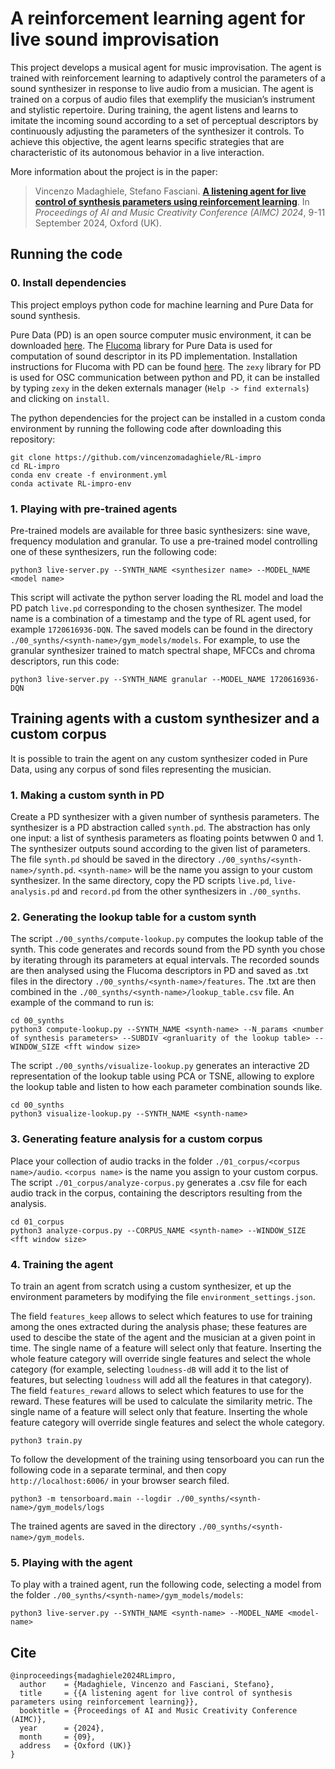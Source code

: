 # A reinforcement learning agent for live sound improvisation

This project develops a musical agent for music improvisation. The agent is trained with reinforcement learning to adaptively control the parameters of a sound synthesizer in response to live audio from a musician. The agent is trained on a corpus of audio files that exemplify the musician’s instrument and stylistic repertoire. During training, the agent listens and learns to imitate the incoming sound according to a set of perceptual descriptors by continuously adjusting the parameters of the synthesizer it controls. To achieve this objective, the agent learns specific strategies that are characteristic of its autonomous behavior in a live interaction.

More information about the project is in the paper:
> Vincenzo Madaghiele, Stefano Fasciani.
> [**A listening agent for live control of synthesis parameters using reinforcement learning**]().
> In _Proceedings of AI and Music Creativity Conference (AIMC) 2024_, 9-11 September 2024, Oxford (UK).

## Running the code

### 0. Install dependencies
This project employs python code for machine learning and Pure Data for sound synthesis. 

Pure Data (PD) is an open source computer music environment, it can be downloaded [here](https://puredata.info/downloads). The [Flucoma](https://www.flucoma.org/) library for Pure Data is used for computation of sound descriptor in its PD implementation. Installation instructions for Flucoma with PD can be found [here](https://learn.flucoma.org/installation/pd/). The `zexy` library for PD is used for OSC communication between python and PD, it can be installed by typing `zexy` in the deken externals manager (`Help -> find externals`) and clicking on `install`.

The python dependencies for the project can be installed in a custom conda environment by running the following code after downloading this repository:
```
git clone https://github.com/vincenzomadaghiele/RL-impro
cd RL-impro
conda env create -f environment.yml
conda activate RL-impro-env
```

### 1. Playing with pre-trained agents
Pre-trained models are available for three basic synthesizers: sine wave, frequency modulation and granular. To use a pre-trained model controlling one of these synthesizers, run the following code:
```
python3 live-server.py --SYNTH_NAME <synthesizer name> --MODEL_NAME <model name> 
```
This script will activate the python server loading the RL model and load the PD patch `live.pd` corresponding to the chosen synthesizer.
The model name is a combination of a timestamp and the type of RL agent used, for example `1720616936-DQN`. The saved models can be found in the directory `./00_synths/<synth-name>/gym_models/models`. For example, to use the granular synthesizer trained to match spectral shape, MFCCs and chroma descriptors, run this code:
```
python3 live-server.py --SYNTH_NAME granular --MODEL_NAME 1720616936-DQN
```



## Training agents with a custom synthesizer and a custom corpus
It is possible to train the agent on any custom synthesizer coded in Pure Data, using any corpus of sond files representing the musician. 

### 1. Making a custom synth in PD
Create a PD synthesizer with a given number of synthesis parameters. The synthesizer is a PD abstraction called `synth.pd`. The abstraction has only one input: a list of synthesis parameters as floating points betwwen 0 and 1. The synthesizer outputs sound according to the given list of parameters.
The file `synth.pd` should be saved in the directory `./00_synths/<synth-name>/synth.pd`. `<synth-name>` will be the name you assign to your custom synthesizer. In the same directory, copy the PD scripts `live.pd`, `live-analysis.pd` and `record.pd` from the other synthesizers in `./00_synths`.

### 2. Generating the lookup table for a custom synth
The script `./00_synths/compute-lookup.py` computes the lookup table of the synth. This code generates and records sound from the PD synth you chose by iterating through its parameters at equal intervals. The recorded sounds are then analysed using the Flucoma descriptors in PD and saved as .txt files in the directory `./00_synths/<synth-name>/features`. The .txt are then combined in the `./00_synths/<synth-name>/lookup_table.csv` file. An example of the command to run is:
```
cd 00_synths
python3 compute-lookup.py --SYNTH_NAME <synth-name> --N_params <number of synthesis parameters> --SUBDIV <granluarity of the lookup table> --WINDOW_SIZE <fft window size>
```

The script `./00_synths/visualize-lookup.py` generates an interactive 2D representation of the lookup table using PCA or TSNE, allowing to explore the lookup table and listen to how each parameter combination sounds like.
```
cd 00_synths
python3 visualize-lookup.py --SYNTH_NAME <synth-name> 
```

### 3. Generating feature analysis for a custom corpus
Place your collection of audio tracks in the folder `./01_corpus/<corpus name>/audio`. `<corpus name>` is the name you assign to your custom corpus.
The script `./01_corpus/analyze-corpus.py` generates a .csv file for each audio track in the corpus, containing the descriptors resulting from the analysis. 
```
cd 01_corpus
python3 analyze-corpus.py --CORPUS_NAME <synth-name> --WINDOW_SIZE <fft window size>
```

### 4. Training the agent
To train an agent from scratch using a custom synthesizer, et up the environment parameters by modifying the file `environment_settings.json`. 

The field `features_keep` allows to select which features to use for training among the ones extracted during the analysis phase; these features are used to descibe the state of the agent and the musician at a given point in time. The single name of a feature will select only that feature. Inserting the whole feature category will override single features and select the whole category (for example, selecting `loudness-dB` will add it to the list of features, but selecting `loudness` will add all the features in that category).
The field `features_reward` allows to select which features to use for the reward. These features will be used to calculate the similarity metric. The single name of a feature will select only that feature. Inserting the whole feature category will override single features and select the whole category.
```
python3 train.py
```

To follow the development of the training using tensorboard you can run the following code in a separate terminal, and then copy `http://localhost:6006/` in your browser search filed. 
```
python3 -m tensorboard.main --logdir ./00_synths/<synth-name>/gym_models/logs
```

The trained agents are saved in the directory `./00_synths/<synth-name>/gym_models`.

### 5. Playing with the agent
To play with a trained agent, run the following code, selecting a model from the folder `./00_synths/<synth-name>/gym_models/models`:
```
python3 live-server.py --SYNTH_NAME <synth-name> --MODEL_NAME <model-name>
```

## Cite
```
@inproceedings{madaghiele2024RLimpro,
  author    = {Madaghiele, Vincenzo and Fasciani, Stefano},
  title     = {{A listening agent for live control of synthesis parameters using reinforcement learning}},
  booktitle = {Proceedings of AI and Music Creativity Conference (AIMC)},
  year      = {2024},
  month     = {09},
  address   = {Oxford (UK)}
}
```


